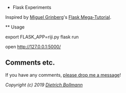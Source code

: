 
* Flask Experiments

Inspired by 
[Miguel Grinberg](https://blog.miguelgrinberg.com/)'s
[Flask Mega-Tutorial](https://blog.miguelgrinberg.com/post/the-flask-mega-tutorial-part-i-hello-world).

** Usage

export FLASK_APP=riji.py
flask run

open http://127.0.0.1:5000/

## Comments etc.

If you have any comments, [please drop me a message](http://dietrichbollmann.com/)!

*Copyright (c) 2019 [Dietrich Bollmann](http://dietrichbollmann.com/)*
